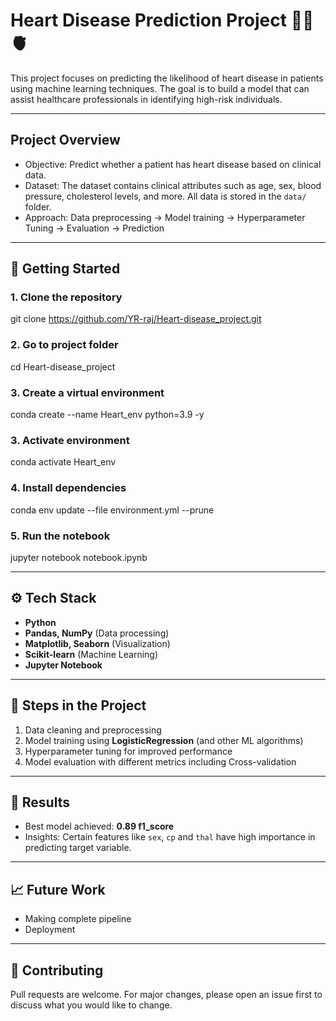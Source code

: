 # Heart Disease Prediction Project 🧑‍⚕️🫀

This project focuses on predicting the likelihood of heart disease in patients using machine learning techniques. The goal is to build a model that can assist healthcare professionals in identifying high-risk individuals.

---

## Project Overview
- Objective: Predict whether a patient has heart disease based on clinical data.
- Dataset: The dataset contains clinical attributes such as age, sex, blood pressure, cholesterol levels, and more. All data is stored in the `data/` folder.  
- Approach: Data preprocessing → Model training → Hyperparameter Tuning → Evaluation → Prediction

---

## 🚀 Getting Started  

### 1. Clone the repository  
git clone https://github.com/YR-raj/Heart-disease_project.git

### 2. Go to project folder
cd Heart-disease_project

### 3. Create a virtual environment
conda create --name Heart_env python=3.9 -y

### 3. Activate environment
conda activate Heart_env

### 4. Install dependencies
conda env update --file environment.yml --prune

### 5. Run the notebook
jupyter notebook notebook.ipynb

---

## ⚙️ Tech Stack
- **Python**
- **Pandas, NumPy** (Data processing)
- **Matplotlib, Seaborn** (Visualization)
- **Scikit-learn** (Machine Learning)
- **Jupyter Notebook**

---

## 🚀 Steps in the Project
1. Data cleaning and preprocessing  
2. Model training using **LogisticRegression** (and other ML algorithms)  
3. Hyperparameter tuning for improved performance  
4. Model evaluation with different metrics including Cross-validation  

---

## 🔮 Results
- Best model achieved: **0.89 f1_score**
- Insights: Certain features like `sex`, `cp` and `thal` have high importance in predicting target variable.

---

## 📈 Future Work
- Making complete pipeline
- Deployment

---

## 🤝 Contributing
Pull requests are welcome. For major changes, please open an issue first to discuss what you would like to change.  

